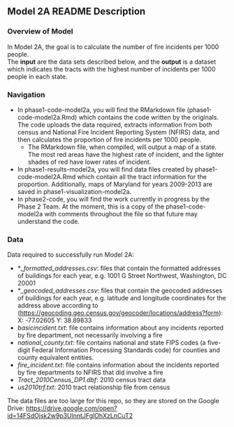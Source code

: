 
## Model 2A README Description ##

### Overview of Model ###
In Model 2A, the goal is to calculate the number of fire incidents per 1000 people.  
The **input** are the data sets described below, and the **output** is a dataset which indicates the tracts with the highest number of incidents per 1000 people in each state.

### Navigation ###

- In phase1-code-model2a, you will find the RMarkdown file (phase1-code-model2a.Rmd) which contains the code written by the originals.  The code uploads the data required, extracts information from both census and National Fire Incident Reporting System (NFIRS) data, and then calculates the proportion of fire incidents per 1000 people.  
    - The RMarkdown file, when compiled, will output a map of a state.  The most red areas have the highest rate of incident, and the lighter shades of red have lower rates of incident.
- In phase1-results-model2a, you will find data files created by phase1-code-model2A.Rmd which contain all the tract information for the proportion.  Additionally, maps of Maryland for years 2009-2013 are saved in phase1-visualization-model2a.
- In phase2-code, you will find the work currently in progress by the Phase 2 Team.  At the moment, this is a copy of the phase1-code-model2a with comments throughout the file so that future may understand the code.

### Data ###
Data required to successfully run Model 2A:

- **_formatted_addresses.csv*: files that contain the formatted addresses of buildings for each year, e.g. 1001 G Street Northwest, Washington, DC 20001
- **_geocoded_addresses.csv*: files that contain the geocoded addresses of buildings for each year, e.g. latitude and longitude coordinates for the address above according to (https://geocoding.geo.census.gov/geocoder/locations/address?form): X: -77.02605 Y: 38.89833
- *basicincident.txt*: file contains information about any incidents reported by fire department, not necessarily involving a fire
- *national_county.txt*: file contains national and state FIPS codes (a five-digit Federal Information Processing Standards code) for counties and county equivalent entities.  
- *fire_incident.txt*: file contains information about the incidents reported by fire departments to NFIRS that did involve a fire
- *Tract_2010Census_DP1.dbf*: 2010 census tract data 
- *us2010trf.txt*: 2010 tract relationship file from census

The data files are too large for this repo, so they are stored on the Google Drive: https://drive.google.com/open?id=14FSdOjsk2w9p3UlnntJFglOhXzLnCuT2


